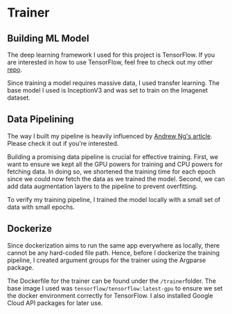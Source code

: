 # Trainer
## Building ML Model
The deep learning framework I used for this project is TensorFlow. If you are interested in how to use TensorFlow, feel free to check out my other [repo](https://github.com/mike1393/intro-to-tensorflow2.0-python).

Since training a model requires massive data, I used transfer learning. The base model I used is InceptionV3 and was set to train on the Imagenet dataset.

## Data Pipelining
The way I built my pipeline is heavily influenced by [Andrew Ng's article](https://cs230.stanford.edu/blog/datapipeline/#best-practices). Please check it out if you're interested.

Building a promising data pipeline is crucial for effective training. First, we want to ensure we kept all the GPU powers for training and CPU powers for fetching data. In doing so, we shortened the training time for each epoch since we could now fetch the data as we trained the model. Second, we can add data augmentation layers to the pipeline to prevent overfitting.

To verify my training pipeline, I trained the model locally with a small set of data with small epochs.
## Dockerize
Since dockerization aims to run the same app everywhere as locally, there cannot be any hard-coded file path. Hence, before I dockerize the training pipeline, I created argument groups for the trainer using the Argparse package.

The Dockerfile for the trainer can be found under the ```/trainer```folder. The base image I used was ```tensorflow/tensorflow:latest-gpu``` to ensure we set the docker environment correctly for TensorFlow. I also installed Google Cloud API packages for later use.
